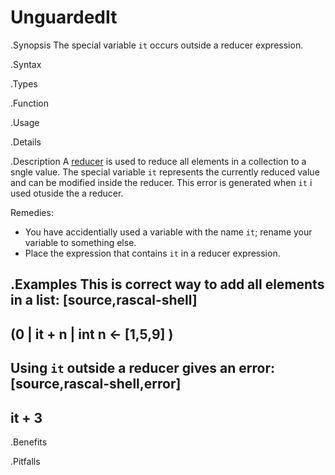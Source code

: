 # UnguardedIt

.Synopsis
The special variable `it` occurs outside a reducer expression.

.Syntax

.Types

.Function
       
.Usage

.Details

.Description
A [reducer]((Rascal:Expressions-Reducer)) is used to reduce all elements in a collection to a sngle value.
The special variable `it` represents the currently reduced value and can be modified inside the reducer.
This error is generated when `it` i used otuside the a reducer.

Remedies:

*  You have accidentially used a variable with the name `it`; rename your variable to something else.
*  Place the expression that contains `it` in a reducer expression.

.Examples
This is correct way to add all elements in a list:
[source,rascal-shell]
----
(0 | it + n | int n <- [1,5,9] )
----
Using `it` outside a reducer gives an error:
[source,rascal-shell,error]
----
it + 3
----

.Benefits

.Pitfalls

